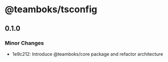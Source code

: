 # @teamboks/tsconfig

## 0.1.0

### Minor Changes

- 1e9c212: Introduce @teamboks/core package and refactor architecture
